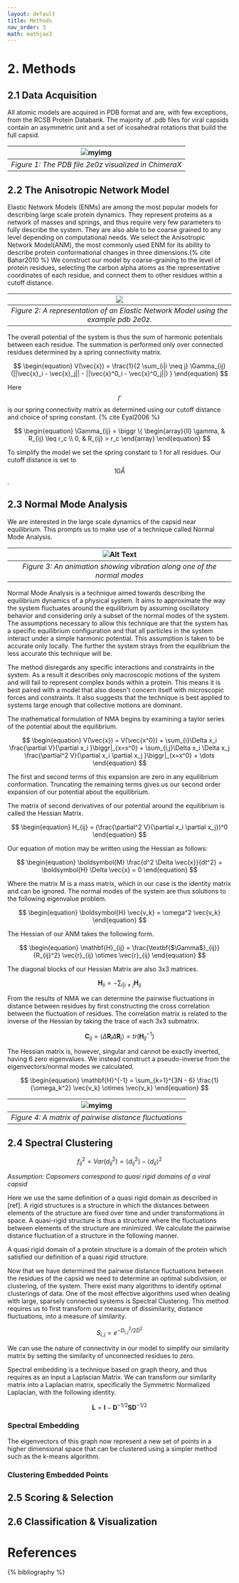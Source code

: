 ```yaml
---
layout: default
title: Methods
nav_order: 3
math: mathjax3
---
```


<script type="text/javascript" src="http://cdn.mathjax.org/mathjax/latest/MathJax.js?config=TeX-AMS-MML_HTMLorMML"></script>

# 2. Methods

## 2.1 Data Acquisition

All atomic models are acquired in PDB format and are, with few exceptions, from the RCSB Protein Databank. The
majority of .pdb files for viral capsids contain an asymmetric unit and a set of icosahedral rotations that build the
full capsid. 



| ![myimg](2e0z_pdb.png) |
|:--:| 
| *Figure 1: The PDB file 2e0z visualized in ChimeraX* |


## 2.2 The Anisotropic Network Model

Elastic Network Models (ENMs) are among the most popular models for describing large scale protein dynamics. They represent
proteins as a network of masses and springs, and thus require very few parameters to fully describe the system. They are
also able to be coarse grained to any level depending on computational needs. We select the Anisotropic Network Model(ANM),
the most commonly used ENM for its ability to describe protein conformational changes in three dimensions.{% cite Bahar2010 %} 
We construct our model by coarse-graining to the level of protein residues, selecting the carbon alpha atoms as the representative
coordinates of each residue, and connect them to other residues within a cutoff distance.

| ![](2e0z_enm.png) |
|:--:| 
| *Figure 2: A representation of an Elastic Network Model using the example pdb 2e0z.* |

The overall potential of the system is thus the sum of harmonic potentials between each residue. The summation is performed
only over connected residues determined by a spring connectivity matrix.

$$
\begin{equation}
    V(\vec{x}) =  \frac{1}{2 \sum_{i|i \neq j} \Gamma_{ij} (||\vec{x}_i - \vec{x}_j|| - ||\vec{x}^0_i - \vec{x}^0_j||) }
\end{equation}
$$

Here $$\Gamma$$ is our spring connectivity matrix as determined using our cutoff distance and choice of spring constant.  {% cite Eyal2006 %}

$$
\begin{equation}
    \Gamma_{ij} = \biggr \{
    \begin{array}{ll}
      \gamma, & R_{ij} \leq r_c \\
      0, & R_{ij} > r_c
    \end{array} 
\end{equation}
$$

To simplify the model we set the spring constant to 1 for all residues. Our cutoff distance is set to $$10Å$$.




## 2.3 Normal Mode Analysis

We are interested in the large scale dynamics of the capsid near equilibrium. This prompts us to make use of a technique
called Normal Mode Analysis.

|![Alt Text](2e0z_mode.gif)|
|:--:| 
| *Figure 3: An animation showing vibration along one of the normal modes* |

Normal Mode Analysis is a technique aimed towards describing the equilibrium dynamics of a physical system. It aims to
approximate the way the system fluctuates around the equilibrium by assuming oscillatory behavior and considering only
a subset of the normal modes of the system. The assumptions necessary to allow this technique are that the system has a 
specific equilibrium configuration and that all particles in the system interact under a simple harmonic potential. This
assumption is taken to be accurate only locally. The further the system strays from the equilibrium the less accurate this
technique will be. 

The method disregards any specific interactions and constraints in the system. As a result it describes only macroscopic
motions of the system and will fail to represent complex bonds within a protein. This means it is best paired with a model
that also doesn't concern itself with microscopic forces and constraints. It also suggests that the technique is best 
applied to systems large enough that collective motions are dominant.

The mathematical formulation of NMA begins by examining a taylor series of the potential about the equilibrium.

$$
\begin{equation}
    V(\vec{x}) = V(\vec{x^0}) + \sum_{i}\Delta x_i \frac{\partial V}{\partial x_i }\biggr|_{x=x^0}  + \sum_{i,j}\Delta x_i \Delta x_j \frac{\partial^2 V}{\partial x_i \partial x_j }\biggr|_{x=x^0} + \dots
\end{equation}
$$

The first and second terms of this expansion are zero in any equilibrium conformation. Truncating the remaining terms
gives us our second order expansion of our potential about the equilibrium.

The matrix of second derivatives of our potential around the equilibrium is called the Hessian Matrix.

$$
\begin{equation}
    H_{ij} = (\frac{\partial^2 V}{\partial x_i \partial x_j})^0
\end{equation}
$$

Our equation of motion may be written using the Hessian as follows:

$$
\begin{equation}
    \boldsymbol{M} \frac{d^2 \Delta \vec{x}}{dt^2} + \boldsymbol{H} \Delta \vec{x} = 0
\end{equation}
$$

Where the matrix M is a mass matrix, which in our case is the identity matrix and can be ignored. The normal modes of
the system are thus solutions to the following eigenvalue problem.

$$
\begin{equation}
    \boldsymbol{H} \vec{v_k} = \omega^2 \vec{v_k}
\end{equation}
$$

The Hessian of our ANM takes the following form.

$$
\begin{equation}
    \mathbf{H}_{ij} = \frac{\textbf{$\Gamma$}_{ij}}{R_{ij}^2} \vec{r}_{ij} \otimes \vec{r}_{ij}
\end{equation}
$$

The diagonal blocks of our Hessian Matrix are also 3x3 matrices.

$$
\begin{equation}
    \mathbf{H}_{ii} = - \sum_{i|i \neq j} \mathbf{H}_{ij}
\end{equation}
$$

From the results of NMA we can determine the pairwise fluctuations in distance between residues by first constructing the
cross correlation between the fluctuation of residues. The correlation matrix is related to the inverse of the Hessian by taking
the trace of each 3x3 submatrix.

$$
\begin{equation}
    \mathbf{C}_{ij} = \langle \Delta \mathbf{R}_i \Delta \mathbf{R}_j \rangle = tr(\mathbf{H}^{-1}_{ij})
\end{equation}
$$

The Hessian matrix is, however, singular and cannot be exactly inverted, having 6 zero eigenvalues. We instead construct
a pseudo-inverse from the eigenvectors/normal modes we calculated.

$$
\begin{equation}
    \mathbf{H}^{-1} = \sum_{k=1}^{3N - 6} \frac{1}{\omega_k^2} \vec{v_k} \otimes \vec{v_k}
\end{equation}
$$


| ![myimg](distflucts.png) |
|:--:| 
| *Figure 4: A matrix of pairwise distance fluctuations* |



## 2.4 Spectral Clustering

$$
\begin{equation}
    f^{2}_{ij} = Var(d^{2}_{ij}) = \langle d^{2}_{ij} \rangle - \langle d_{ij} \rangle ^{2}
\end{equation}
$$

*Assumption: Capsomers correspond to quasi rigid domains of a viral capsid*

Here we use the same definition of a quasi rigid domain as described in [ref]. A rigid structures is a structure in
which the distances between elements of the structure are fixed over time and under transformations in space. A quasi-rigid structure
is thus a structure where the fluctuations between elements of the structure are minimized. We calculate the pairwise
distance fluctuation of a structure in the following manner.



A quasi rigid domain of a protein structure is a domain of the protein which satisfied our definition of a quasi rigid 
structure.


Now that we have determined the pairwise distance fluctuations between the residues of the capsid we need to determine
an optimal subdivision, or clustering, of the system. There exist many algorithms to identify optimal clusterings of
data. One of the most effective algorithms used when dealing with large, sparsely connected systems is Spectral Clustering.
This method requires us to first transform our measure of dissimilarity, distance fluctuations, into a measure of similarity.

$$
\begin{equation}
    S_{i,j} = e^{-D_{i,j}^2 / 2 \bar{D}^2}
\end{equation}
$$

We can use the nature of connectivity in our model to simplify our similarity matrix by setting the similarity of unconnected
residues to zero. 

Spectral embedding is a technique based on graph theory, and thus requires as an input a Laplacian Matrix. We can transform
our similarity matrix into a Laplacian matrix, specifically the Symmetric Normalized Laplacian, with the following
identity.

$$
\begin{equation}
    \mathbf{L} = \mathbf{I} - \mathbf{D}^{-1/2} \mathbf{S} \mathbf{D}^{-1/2}
\end{equation}
$$




### Spectral Embedding

The eigenvectors of this graph now represent a new set of points in a higher dimensional space that can be clustered
using a simpler method such as the k-means algorithm.


### Clustering Embedded Points

## 2.5 Scoring & Selection

## 2.6 Classification & Visualization


# References

{% bibliography %}